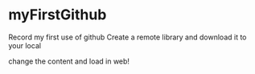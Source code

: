 # myFirstGithub
Record my first use of github
Create a remote library and download it to your local

change the content and load in web!